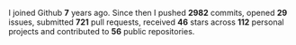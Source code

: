 
I joined Github **7** years ago. Since then I pushed **2982** commits, opened **29** issues, submitted **721** pull requests, received **46** stars across **112** personal projects and contributed to **56** public repositories.
